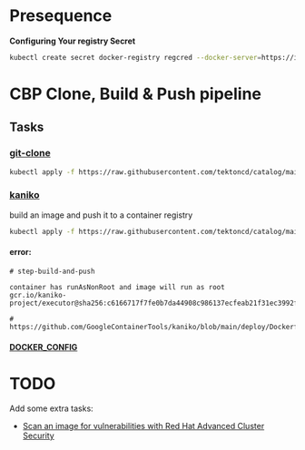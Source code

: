 # Presequence

**Configuring Your registry Secret**

```bash
kubectl create secret docker-registry regcred --docker-server=https://index.docker.io/v1/ --docker-username=DOCKER_USERNAME --docker-password=DOCKER_PASSWORD --docker-email DOCKER_EMAIL
```

# CBP Clone, Build & Push pipeline

## Tasks

### [git-clone](https://github.com/tektoncd/catalog/tree/v1beta1/git#git-clone/)

```bash
kubectl apply -f https://raw.githubusercontent.com/tektoncd/catalog/main/task/git-clone/0.9/git-clone.yaml
```


### [kaniko](https://github.com/tektoncd/catalog/tree/main/task/kaniko)
build an image and push it to a container registry

```bash
kubectl apply -f https://raw.githubusercontent.com/tektoncd/catalog/main/task/kaniko/0.6/kaniko.yaml

```

#### error:

```shell
# step-build-and-push	

container has runAsNonRoot and image will run as root
gcr.io/kaniko-project/executor@sha256:c6166717f7fe0b7da44908c986137ecfeab21f31ec3992f6e128fff8a94be8a5

# https://github.com/GoogleContainerTools/kaniko/blob/main/deploy/Dockerfile

```

#### [DOCKER_CONFIG](https://github.com/tektoncd/pipeline/pull/706)



# TODO
Add some extra tasks:
* [Scan an image for vulnerabilities with Red Hat Advanced Cluster Security](https://hub.tekton.dev/tekton/task/rhacs-image-scan)
